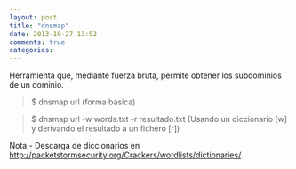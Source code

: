 ```yaml
---
layout: post
title: "dnsmap"
date: 2013-10-27 13:52
comments: true
categories: 
---
```

Herramienta que, mediante fuerza bruta, permite obtener los subdominios de un dominio. 

>$ dnsmap url (forma básica) 

>$ dnsmap url -w words.txt -r resultado.txt (Usando un diccionario [w] y derivando el resultado a un fichero [r])

Nota.- Descarga de diccionarios en <http://packetstormsecurity.org/Crackers/wordlists/dictionaries/>

